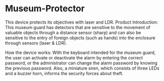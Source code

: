 # Museum-Protector
This device protects its objectives with laser and LDR.
Product Introduction:
This museum guard has detectors that are sensitive to the movement of valuable objects through a distance sensor (sharp) and can also be sensitive to the entry of foreign objects (such as hands) into the enclosure through sensors (laser & LDR).

How the device works:
With the keyboard intended for the museum guard, the user can activate or deactivate the alarm by entering the correct password, or the administrator can change the alarm password by knowing the previous password.
Also, a miniature siren, which consists of three LEDs and a buzzer horn, informs the security forces about theft.
